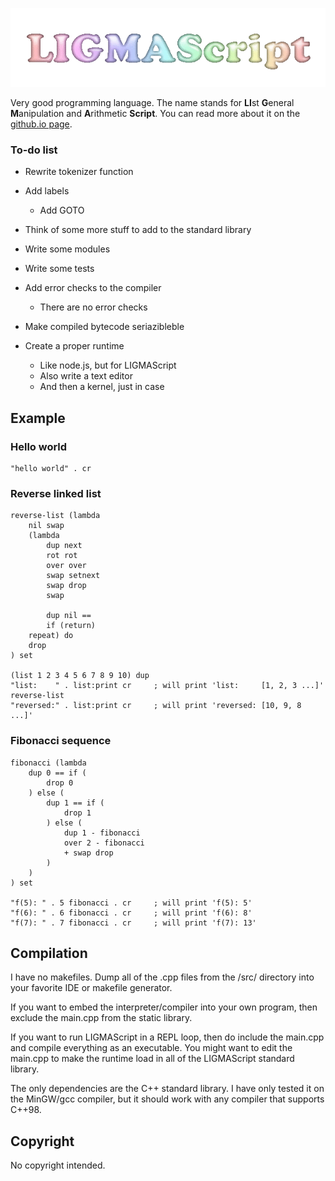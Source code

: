 ![LIGMAScript logo](/docs/ligma_logo_spacious.gif)

Very good programming language. The name stands for **LI**st **G**eneral **M**anipulation and **A**rithmetic **Script**. You can read more about it on the [github.io page](https://racenis.github.io/ligmascript/). 

### To-do list

- Rewrite tokenizer function
- Add labels
	- Add GOTO
- Think of some more stuff to add to the standard library
- Write some modules
- Write some tests
- Add error checks to the compiler
	- There are no error checks
- Make compiled bytecode seriazibleble

- Create a proper runtime
	- Like node.js, but for LIGMAScript
	- Also write a text editor
	- And then a kernel, just in case


## Example

### Hello world

```
"hello world" . cr  
```

### Reverse linked list

```
reverse-list (lambda
    nil swap
    (lambda 
        dup next
        rot rot
        over over
        swap setnext
        swap drop
        swap
        
        dup nil ==
        if (return)
    repeat) do
    drop
) set

(list 1 2 3 4 5 6 7 8 9 10) dup
"list:    " . list:print cr 	; will print 'list:     [1, 2, 3 ...]'
reverse-list
"reversed:" . list:print cr		; will print 'reversed: [10, 9, 8 ...]'
```

### Fibonacci sequence

```
fibonacci (lambda 
    dup 0 == if (
        drop 0
    ) else (
        dup 1 == if (
            drop 1
        ) else (
            dup 1 - fibonacci
            over 2 - fibonacci
            + swap drop
        )
    )
) set

"f(5): " . 5 fibonacci . cr 	; will print 'f(5): 5'
"f(6): " . 6 fibonacci . cr 	; will print 'f(6): 8'
"f(7): " . 7 fibonacci . cr		; will print 'f(7): 13'
```

## Compilation

I have no makefiles. Dump all of the .cpp files from the /src/ directory into 
your favorite IDE or makefile generator. 

If you want to embed the interpreter/compiler into your own program, then 
exclude the main.cpp from the static library. 

If you want to run LIGMAScript in a REPL loop, then do include the main.cpp and 
compile everything as an executable. You might want to edit the main.cpp to make 
the runtime load in all of the LIGMAScript standard library.

The only dependencies are the C++ standard library. I have only tested it on the 
MinGW/gcc compiler, but it should work with any compiler that supports C++98.

## Copyright

No copyright intended.